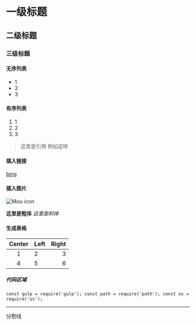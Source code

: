 # 一级标题
## 二级标题
### 三级标题

#### 无序列表
* 1
* 2
* 3

#### 有序列表
1. 1
2. 2
3. 3

> 这里是引用
例如这样


#### 插入链接
[bing](www.baidu.com)

#### 插入图片
![Mou icon](http://mouapp.com/Mou_128.png)

**这里是粗体** *这里是斜体*

#### 生成表格
|Center | Left | Right |
|:----------:|:-----|------:|
|1|2|3|
|4|5|6|

##### 代码区域
`const gulp = require('gulp');
const path = require('path');
const os = require('os');
`

***
 分割线
